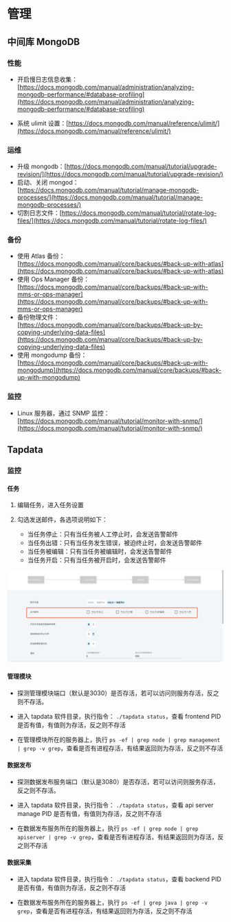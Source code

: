 # 管理

## 中间库 MongoDB

### 性能

- 开启慢日志信息收集：[https://docs.mongodb.com/manual/administration/analyzing-mongodb-performance/#database-profiling](https://docs.mongodb.com/manual/administration/analyzing-mongodb-performance/#database-profiling)

- 系统 ulimit 设置：[https://docs.mongodb.com/manual/reference/ulimit/](https://docs.mongodb.com/manual/reference/ulimit/)

### 运维

- 升级 mongodb：[https://docs.mongodb.com/manual/tutorial/upgrade-revision/](https://docs.mongodb.com/manual/tutorial/upgrade-revision/)
- 启动、关闭 mongod：[https://docs.mongodb.com/manual/tutorial/manage-mongodb-processes/](https://docs.mongodb.com/manual/tutorial/manage-mongodb-processes/)
- 切割日志文件：[https://docs.mongodb.com/manual/tutorial/rotate-log-files/](https://docs.mongodb.com/manual/tutorial/rotate-log-files/)

### 备份

- 使用 Atlas 备份：[https://docs.mongodb.com/manual/core/backups/#back-up-with-atlas](https://docs.mongodb.com/manual/core/backups/#back-up-with-atlas)
- 使用 Ops Manager 备份：[https://docs.mongodb.com/manual/core/backups/#back-up-with-mms-or-ops-manager](https://docs.mongodb.com/manual/core/backups/#back-up-with-mms-or-ops-manager)
- 备份物理文件：[https://docs.mongodb.com/manual/core/backups/#back-up-by-copying-underlying-data-files](https://docs.mongodb.com/manual/core/backups/#back-up-by-copying-underlying-data-files)
- 使用 mongodump 备份：[https://docs.mongodb.com/manual/core/backups/#back-up-with-mongodump](https://docs.mongodb.com/manual/core/backups/#back-up-with-mongodump)

### 监控

- Linux 服务器，通过 SNMP 监控：[https://docs.mongodb.com/manual/tutorial/monitor-with-snmp/](https://docs.mongodb.com/manual/tutorial/monitor-with-snmp/)

## Tapdata 

### 监控

#### 任务

1. 编辑任务，进入任务设置

2. 勾选发送邮件，各选项说明如下：
    - 当任务停止：只有当任务被人工停止时，会发送告警邮件
    - 当任务出错：只有当任务发生错误，被迫终止时，会发送告警邮件
    - 当任务被编辑：只有当任务被编辑时，会发送告警邮件
    - 当任务开启：只有当任务被开启时，会发送告警邮件

![告警邮件设置](../images/admin-cn-1.png)

#### 管理模块

- 探测管理模块端口（默认是3030）是否存活，若可以访问则服务存活，反之则不存活。

- 进入 tapdata 软件目录，执行指令： `./tapdata status`，查看 frontend PID 是否有值，有值则为存活，反之则不存活

- 在管理模块所在的服务器上，执行 `ps -ef | grep node | grep management | grep -v grep`，查看是否有进程存活，有结果返回则为存活，反之则不存活

#### 数据发布

- 探测数据发布服务端口（默认是3080）是否存活，若可以访问则服务存活，反之则不存活。

- 进入 tapdata 软件目录，执行指令： `./tapdata status`，查看 api server manage PID 是否有值，有值则为存活，反之则不存活

- 在数据发布服务所在的服务器上，执行 `ps -ef | grep node | grep apiserver | grep -v grep`，查看是否有进程存活，有结果返回则为存活，反之则不存活

#### 数据采集

- 进入 tapdata 软件目录，执行指令： `./tapdata status`，查看 backend PID 是否有值，有值则为存活，反之则不存活

- 在数据发布服务所在的服务器上，执行 `ps -ef | grep java | grep -v grep`，查看是否有进程存活，有结果返回则为存活，反之则不存活
